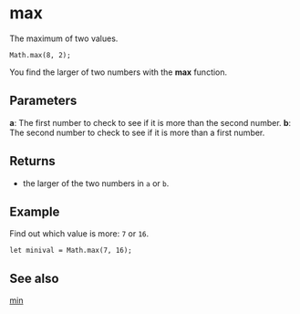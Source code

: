# max

The maximum of two values.

```sig
Math.max(8, 2);
```

You find the larger of two numbers with the **max** function.

## Parameters

**a**: The first number to check to see if it is more than the second number.
**b**: The second number to check to see if it is more than a first number.

## Returns

* the larger of the two numbers in ``a`` or ``b``.

## Example

Find out which value is more: `7` or `16`.

```blocks
let minival = Math.max(7, 16);
```

## See also

[min](/makecode-blockeditor/reference/math/min)